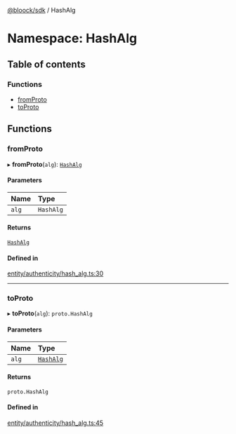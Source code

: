 [@bloock/sdk](../index.md) / HashAlg

# Namespace: HashAlg

## Table of contents

### Functions

- [fromProto](HashAlg.md#fromproto)
- [toProto](HashAlg.md#toproto)

## Functions

### fromProto

▸ **fromProto**(`alg`): [`HashAlg`](../enums/HashAlg-1.md)

#### Parameters

| Name | Type |
| :------ | :------ |
| `alg` | `HashAlg` |

#### Returns

[`HashAlg`](../enums/HashAlg-1.md)

#### Defined in

[entity/authenticity/hash_alg.ts:30](https://github.com/bloock/bloock-sdk/blob/6fda345/languages/js/src/entity/authenticity/hash_alg.ts#L30)

___

### toProto

▸ **toProto**(`alg`): `proto.HashAlg`

#### Parameters

| Name | Type |
| :------ | :------ |
| `alg` | [`HashAlg`](../enums/HashAlg-1.md) |

#### Returns

`proto.HashAlg`

#### Defined in

[entity/authenticity/hash_alg.ts:45](https://github.com/bloock/bloock-sdk/blob/6fda345/languages/js/src/entity/authenticity/hash_alg.ts#L45)

